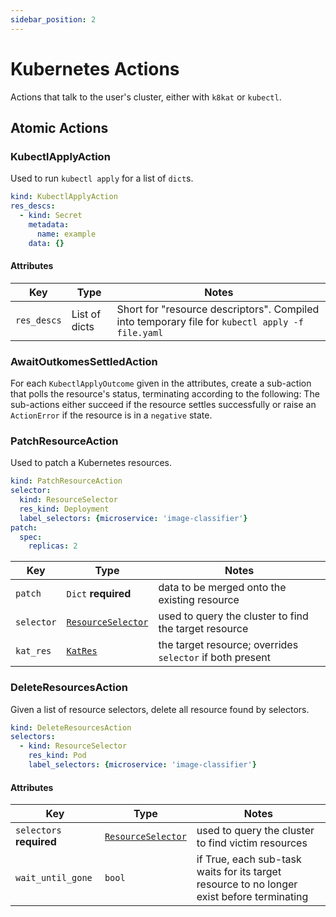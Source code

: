 ```yaml
---
sidebar_position: 2
---
```


# Kubernetes Actions

Actions that talk to the user's cluster, either with `k8kat` or `kubectl`.

## Atomic Actions

### KubectlApplyAction

Used to run `kubectl apply` for a list of `dict`s. 

```yaml title="my-actions.yaml"
kind: KubectlApplyAction
res_descs:
  - kind: Secret
    metadata:
      name: example
    data: {}
```

#### Attributes

| Key                   | Type          | Notes                                                                                               |
|-----------------------|---------------|-----------------------------------------------------------------------------------------------------|
| `res_descs`           | List of dicts | Short for "resource descriptors". Compiled into temporary file for `kubectl apply -f file.yaml`     |


### AwaitOutkomesSettledAction

For each `KubectlApplyOutcome` given in the attributes, create a sub-action that polls the resource's status,
terminating according to the following:
The sub-actions either succeed if the resource settles successfully or raise an `ActionError`
if the resource is in a `negative` state.   


### PatchResourceAction

Used to patch a Kubernetes resources. 

```yaml
kind: PatchResourceAction
selector:
  kind: ResourceSelector
  res_kind: Deployment
  label_selectors: {microservice: 'image-classifier'}
patch: 
  spec:
    replicas: 2
```

| Key        | Type                                                    | Notes                                                     |
|------------|---------------------------------------------------------|-----------------------------------------------------------|
| `patch`    | `Dict` **required**                                     | data to be merged onto the existing resource              |
| `selector` | [`ResourceSelector`](/models/misc/resource-selector.md) | used to query the cluster to find the target resource     |
| `kat_res`  | [`KatRes`](/concepts/k8kat.md)                          | the target resource; overrides `selector` if both present |


### DeleteResourcesAction

Given a list of resource selectors, delete all resource found by selectors.

```yaml title="delete-all-image-classifier-pods.yaml"
kind: DeleteResourcesAction
selectors:
  - kind: ResourceSelector
    res_kind: Pod
    label_selectors: {microservice: 'image-classifier'}
```

#### Attributes

| Key               | Type                                                                 | Notes                                                                                      |
|-------------------|----------------------------------------------------------------------|--------------------------------------------------------------------------------------------|
| `selectors` **required**       | [`ResourceSelector`](/models/misc/resource-selector.md) | used to query the cluster to find victim resources                                         |
| `wait_until_gone` | `bool`                                                               | if True, each sub-task waits for its target resource to no longer exist before terminating |
